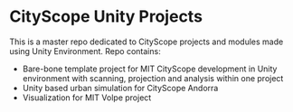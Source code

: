 # CityScope Unity Projects

This is a master repo dedicated to CityScope projects and modules made using Unity Environment.
Repo contains:

- Bare-bone template project for MIT CityScope development in Unity environment with scanning, projection and analysis within one project
- Unity based urban simulation for CityScope Andorra
- Visualization for MIT Volpe project
